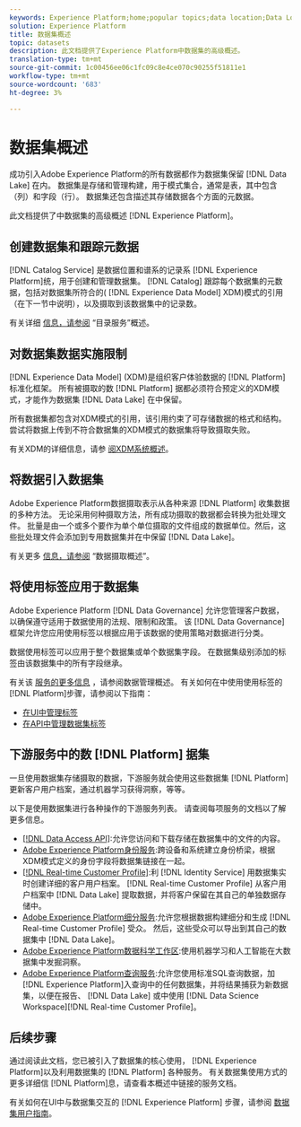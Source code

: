 ```yaml
---
keywords: Experience Platform;home;popular topics;data location;Data Location;Data management;data management;Lineage;lineage;data type;data types;Data types;Data type
solution: Experience Platform
title: 数据集概述
topic: datasets
description: 此文档提供了Experience Platform中数据集的高级概述。
translation-type: tm+mt
source-git-commit: 1c00456ee06c1fc09c8e4ce070c90255f51811e1
workflow-type: tm+mt
source-wordcount: '683'
ht-degree: 3%

---
```



# 数据集概述

成功引入Adobe Experience Platform的所有数据都作为数据集保留 [!DNL Data Lake] 在内。 数据集是存储和管理构建，用于模式集合，通常是表，其中包含（列）和字段（行）。 数据集还包含描述其存储数据各个方面的元数据。

此文档提供了中数据集的高级概述 [!DNL Experience Platform]。

## 创建数据集和跟踪元数据

[!DNL Catalog Service] 是数据位置和谱系的记录系 [!DNL Experience Platform]统，用于创建和管理数据集。 [!DNL Catalog] 跟踪每个数据集的元数据，包括对数据集所符合的( [!DNL Experience Data Model] XDM)模式的引用（在下一节中说明），以及摄取到该数据集中的记录数。

有关详细 [信息，请参阅](../home.md) “目录服务”概述。

## 对数据集数据实施限制

[!DNL Experience Data Model] (XDM)是组织客户体验数据的 [!DNL Platform] 标准化框架。 所有被摄取的数 [!DNL Platform] 据都必须符合预定义的XDM模式，才能作为数据集 [!DNL Data Lake] 在中保留。

所有数据集都包含对XDM模式的引用，该引用约束了可存储数据的格式和结构。 尝试将数据上传到不符合数据集的XDM模式的数据集将导致摄取失败。

有关XDM的详细信息，请参 [阅XDM系统概述](../../xdm/home.md)。

## 将数据引入数据集

Adobe Experience Platform数据摄取表示从各种来源 [!DNL Platform] 收集数据的多种方法。 无论采用何种摄取方法，所有成功摄取的数据都会转换为批处理文件。 批量是由一个或多个要作为单个单位摄取的文件组成的数据单位。然后，这些批处理文件会添加到专用数据集并在中保留 [!DNL Data Lake]。

有关更多 [信息，请参阅](../../ingestion/home.md) “数据摄取概述”。

## 将使用标签应用于数据集

Adobe Experience Platform [!DNL Data Governance] 允许您管理客户数据，以确保遵守适用于数据使用的法规、限制和政策。 该 [!DNL Data Governance] 框架允许您应用使用标签以根据应用于该数据的使用策略对数据进行分类。

数据使用标签可以应用于整个数据集或单个数据集字段。 在数据集级别添加的标签由该数据集中的所有字段继承。

有关该 [服务的更多信息](../../data-governance/home.md) ，请参阅数据管理概述。 有关如何在中使用使用标签的 [!DNL Platform]步骤，请参阅以下指南：

* [在UI中管理标签](../../data-governance/labels/user-guide.md)
* [在API中管理数据集标签](../../data-governance/labels/dataset-api.md)

## 下游服务中的数 [!DNL Platform] 据集

一旦使用数据集存储摄取的数据，下游服务就会使用这些数据集 [!DNL Platform] 更新客户用户档案，通过机器学习获得洞察，等等。

以下是使用数据集进行各种操作的下游服务列表。 请查阅每项服务的文档以了解更多信息。

* [[!DNL Data Access API]](../../data-access/home.md):允许您访问和下载存储在数据集中的文件的内容。
* [Adobe Experience Platform身份服务](../../identity-service/home.md):跨设备和系统建立身份桥梁，根据XDM模式定义的身份字段将数据集链接在一起。
* [[!DNL Real-time Customer Profile]](../../profile/home.md):利 [!DNL Identity Service] 用数据集实时创建详细的客户用户档案。 [!DNL Real-time Customer Profile] 从客户用户档案中 [!DNL Data Lake] 提取数据，并将客户保留在其自己的单独数据存储中。
* [Adobe Experience Platform细分服务](../../segmentation/home.md):允许您根据数据构建细分和生成 [!DNL Real-time Customer Profile] 受众。 然后，这些受众可以导出到其自己的数据集中 [!DNL Data Lake]。
* [Adobe Experience Platform数据科学工作区](../../data-science-workspace/home.md):使用机器学习和人工智能在大数据集中发掘洞察。
* [Adobe Experience Platform查询服务](../../query-service/home.md):允许您使用标准SQL查询数据，加 [!DNL Experience Platform]入查询中的任何数据集，并将结果捕获为新数据集，以便在报告、 [!DNL Data Lake] 或中使用 [!DNL Data Science Workspace][!DNL Real-time Customer Profile]。

## 后续步骤

通过阅读此文档，您已被引入了数据集的核心使用， [!DNL Experience Platform]以及利用数据集的 [!DNL Platform] 各种服务。 有关数据集使用方式的更多详细信 [!DNL Platform]息，请查看本概述中链接的服务文档。

有关如何在UI中与数据集交互的 [!DNL Experience Platform] 步骤，请参阅 [数据集用户指南](user-guide.md)。